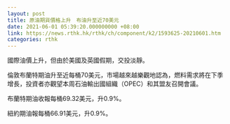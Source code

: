 ```yaml
---
layout: post
title: 原油期貨價格上升　布油升至近70美元
date: 2021-06-01 05:39:20.000000000 +08:00
link: https://news.rthk.hk/rthk/ch/component/k2/1593625-20210601.htm
categories: rthk
---
```


國際油價上升，但由於美國及英國假期，交投淡靜。

倫敦布蘭特期油升至近每桶70美元，市場越來越樂觀地認為，燃料需求將在下季增長，投資者亦觀望本周石油輸出國組織（OPEC）和其盟友召開會議。

布蘭特期油收報每桶69.32美元，升0.9%。

紐約期油報每桶66.91美元，升0.9%。
